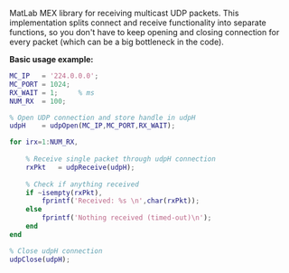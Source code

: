 MatLab MEX library for receiving multicast UDP packets. This implementation splits connect and receive functionality into separate functions, so you don't have to keep opening and closing connection for every packet (which can be a big bottleneck in the code).

**Basic usage example:**
```matlab
MC_IP   = '224.0.0.0';
MC_PORT = 1024;
RX_WAIT = 1;     % ms
NUM_RX  = 100;

% Open UDP connection and store handle in udpH
udpH    = udpOpen(MC_IP,MC_PORT,RX_WAIT);

for irx=1:NUM_RX,
    
    % Receive single packet through udpH connection
    rxPkt   = udpReceive(udpH);
    
    % Check if anything received
    if ~isempty(rxPkt),
        fprintf('Received: %s \n',char(rxPkt));
    else
        fprintf('Nothing received (timed-out)\n');
    end
end

% Close udpH connection
udpClose(udpH);
```